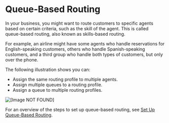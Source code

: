 # Queue\-Based Routing<a name="concepts-queue-based-routing"></a>

In your business, you might want to route customers to specific agents based on certain criteria, such as the skill of the agent\. This is called queue\-based routing, also known as skills\-based routing\. 

For example, an airline might have some agents who handle reservations for English\-speaking customers, others who handle Spanish\-speaking customers, and a third group who handle both types of customers, but only over the phone\.

The following illustration shows you can: 
+ Assign the same routing profile to multiple agents\.
+ Assign multiple queues to a routing profile\.
+ Assign a queue to multiple routing profiles\.

![\[Image NOT FOUND\]](http://docs.aws.amazon.com/connect/latest/adminguide/images/routing-profile-example2.png)

For an overview of the steps to set up queue\-based routing, see [Set Up Queue\-Based Routing](set-up-queue-based-routing.md)\. 